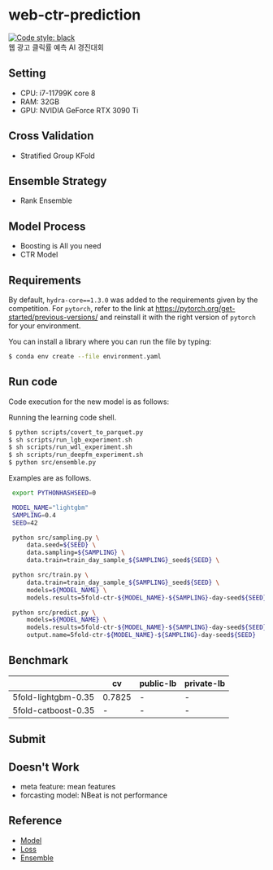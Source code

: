 # web-ctr-prediction
[![Code style: black](https://img.shields.io/badge/code%20style-black-000000.svg)](https://github.com/psf/black)  
웹 광고 클릭률 예측 AI 경진대회


## Setting
- CPU: i7-11799K core 8
- RAM: 32GB
- GPU: NVIDIA GeForce RTX 3090 Ti

## Cross Validation
+ Stratified Group KFold

## Ensemble Strategy
+ Rank Ensemble

## Model Process
+ Boosting is All you need
+ CTR Model


## Requirements

By default, `hydra-core==1.3.0` was added to the requirements given by the competition.
For `pytorch`, refer to the link at https://pytorch.org/get-started/previous-versions/ and reinstall it with the right version of `pytorch` for your environment.

You can install a library where you can run the file by typing:

```sh
$ conda env create --file environment.yaml
```

## Run code

Code execution for the new model is as follows:

Running the learning code shell.

   ```sh
   $ python scripts/covert_to_parquet.py
   $ sh scripts/run_lgb_experiment.sh
   $ sh scripts/run_wdl_experiment.sh
   $ sh scripts/run_deepfm_experiment.sh
   $ python src/ensemble.py
   ```

   Examples are as follows.

   ```sh
    export PYTHONHASHSEED=0

    MODEL_NAME="lightgbm"
    SAMPLING=0.4
    SEED=42

    python src/sampling.py \
        data.seed=${SEED} \
        data.sampling=${SAMPLING} \
        data.train=train_day_sample_${SAMPLING}_seed${SEED} \

    python src/train.py \
        data.train=train_day_sample_${SAMPLING}_seed${SEED} \
        models=${MODEL_NAME} \
        models.results=5fold-ctr-${MODEL_NAME}-${SAMPLING}-day-seed${SEED}

    python src/predict.py \
        models=${MODEL_NAME} \
        models.results=5fold-ctr-${MODEL_NAME}-${SAMPLING}-day-seed${SEED} \
        output.name=5fold-ctr-${MODEL_NAME}-${SAMPLING}-day-seed${SEED}
   ```

## Benchmark
||cv|public-lb|private-lb|
|-----|--|---------|----------|
|5fold-lightgbm-0.35|0.7825|-|-|
|5fold-catboost-0.35|-|-|-|


## Submit

## Doesn't Work
+ meta feature: mean features
+ forcasting model: NBeat is not performance


## Reference

- [Model](https://www.sciencedirect.com/science/article/pii/S0169207021001874)
- [Loss](https://www.sciencedirect.com/science/article/pii/S0169207021001679)
- [Ensemble](https://www.kaggle.com/competitions/ventilator-pressure-prediction/discussion/276138)